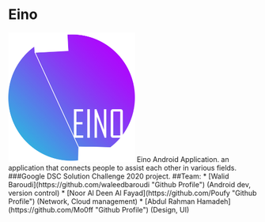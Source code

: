 # Eino
<img src="logo.jpg" width="256">
Eino Android Application. an application that connects people to assist each other in various fields.
###Google DSC Solution Challenge 2020 project.
##Team:
* [Walid Baroudi](https://github.com/waleedbaroudi "Github Profile") (Android dev, version control)
* [Noor Al Deen Al Fayad](https://github.com/Poufy "Github Profile") (Network, Cloud management)
* [Abdul Rahman Hamadeh](https://github.com/Mo0ff "Github Profile") (Design, UI)
